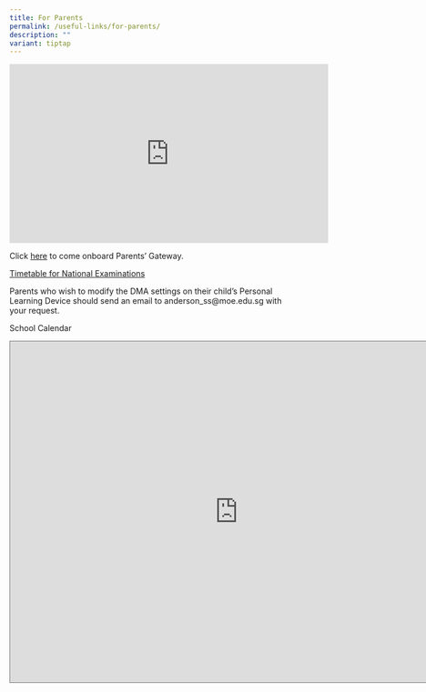 ```yaml
---
title: For Parents
permalink: /useful-links/for-parents/
description: ""
variant: tiptap
---
```

<div class="iframe-wrapper">
<iframe height="315" width="560" allowfullscreen="true" frameborder="0" src="https://www.youtube.com/embed/PCM5o8jAncc"></iframe>
</div>
<p>Click <a href="/files/for%20PTM_Parents%20Gateway%20Letter%20for%20Parents%209%20May.pdf" rel="noopener noreferrer nofollow" target="_blank">here</a> to
come onboard Parents’ Gateway.</p>
<p><a href="https://www.seab.gov.sg/" rel="noopener noreferrer nofollow" target="_blank">Timetable for National Examinations</a>
</p>
<p>Parents who wish to modify the DMA settings on their child’s Personal
Learning Device should send an email to <a rel="noopener noreferrer nofollow" target="_blank">anderson_ss@moe.edu.sg</a> with
your request.</p>
<p>School Calendar</p>
<div class="iframe-wrapper">
<iframe style="border:solid 1px #777" height="600" width="800" allowfullscreen="true" frameborder="0" src="https://calendar.google.com/calendar/embed?height=600&amp;wkst=1&amp;bgcolor=%23ffffff&amp;ctz=Asia%2FSingapore&amp;src=Y19rNms1ZXIxY3I1c3ExczZqa3Y3aDc0cXJra0Bncm91cC5jYWxlbmRhci5nb29nbGUuY29t&amp;color=%23D81B60"></iframe>
</div>
<p></p>